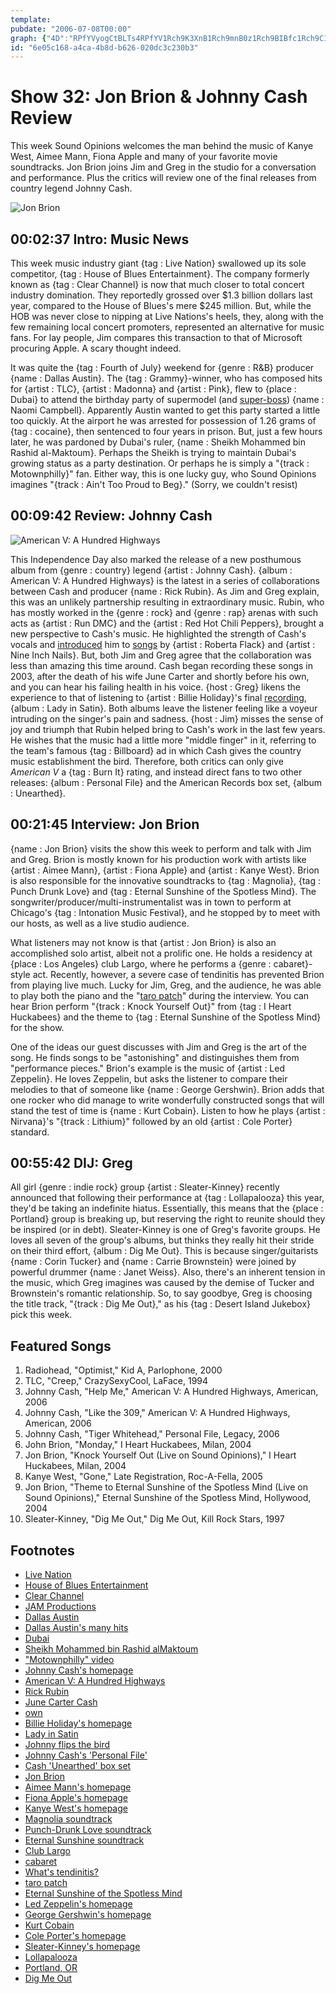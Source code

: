 ```yaml
---
template: 
pubdate: "2006-07-08T00:00"
graph: {"4D":"RPfYVyogCtBLTs4RPfYV1Rch9K3XnB1Rch9mnB0z1Rch9BIBfc1Rch9C14Aa1Rch9JbR1A1Rch9zfMZR1Rch9NixNp1Rch9M4sgl1Rch9lEGlMK3XnBzfMZRNixNpzfMZR","G6":"7q8hCBIoBTBIoBTqd6yVBIoBTylSc4gMit6qd6yV0ZKWnqd6yV0ZKWnqvgEq0ZKWnczF1A0ZKWnBMlTx0ZKWnBMefyBMlTxczF1ABMlTxqvgEqBMefyqvgEqBMefyczF1ABHm1GgMit6X6cfdgMit6","109":"IMIgWUQ0TEIMIgWbMrnBBAy8PIMIgWBFMpSIMIgWIMIgWyuxFyIMIgWr27qnBQU0LIMIgW5YZxHr27qn5YZxHuFfRS5YZxHO9iQh0m2qC5YZxH5YZxHuFQDm5YZxHFjl4l5YZxHo1D6B0m2qCuFQDmg8cEOue6j5Fjl4lue6j5Fjl4lg8cEO","2KU":"BMIV1gJIVWgJIVWkK345gJIVWryPQ03p7oDgJIVW1muRrgJIVWO77qNgJIVWgJIVWqNBnL1muRruLXpX1muRr3p7oD"}
id: "6e05c168-a4ca-4b8d-b626-020dc3c230b3"
---
```






# Show 32: Jon Brion & Johnny Cash Review

This week Sound Opinions welcomes the man behind the music of Kanye West, Aimee Mann, Fiona Apple and many of your favorite movie soundtracks. Jon Brion joins Jim and Greg in the studio for a conversation and performance. Plus the critics will review one of the final releases from country legend Johnny Cash.

![Jon Brion](https://static.soundopinions.org/images/2006/jonbrion1.jpg)



## 00:02:37 Intro: Music News

This week music industry giant {tag : Live Nation} swallowed up its sole competitor, {tag : House of Blues Entertainment}. The company formerly known as {tag : Clear Channel} is now that much closer to total concert industry domination. They reportedly grossed over $1.3 billion dollars last year, compared to the House of Blues's mere $245 million. But, while the HOB was never close to nipping at Live Nations's heels, they, along with the few remaining local concert promoters, represented an alternative for music fans. For lay people, Jim compares this transaction to that of Microsoft procuring Apple. A scary thought indeed.

It was quite the {tag : Fourth of July} weekend for {genre : R&B} producer {name : Dallas Austin}. The {tag : Grammy}-winner, who has composed hits for {artist : TLC}, {artist : Madonna} and {artist : Pink}, flew to {place : Dubai} to attend the birthday party of supermodel (and [super-boss](http://www.people.com/people/article/0,,1178538,00.html)) {name : Naomi Campbell}. Apparently Austin wanted to get this party started a little too quickly. At the airport he was arrested for possession of 1.26 grams of {tag : cocaine}, then sentenced to four years in prison. But, just a few hours later, he was pardoned by Dubai's ruler, {name : Sheikh Mohammed bin Rashid al-Maktoum}. Perhaps the Sheikh is trying to maintain Dubai's growing status as a party destination. Or perhaps he is simply a "{track : Motownphilly}" fan. Either way, this is one lucky guy, who Sound Opinions imagines "{track : Ain't Too Proud to Beg}." (Sorry, we couldn't resist)



## 00:09:42 Review: Johnny Cash

![American V: A Hundred Highways](https://static.soundopinions.org/assets/32/G60.jpg)

This Independence Day also marked the release of a new posthumous album from {genre : country} legend {artist : Johnny Cash}. {album : American V: A Hundred Highways} is the latest in a series of collaborations between Cash and producer {name : Rick Rubin}. As Jim and Greg explain, this was an unlikely partnership resulting in extraordinary music. Rubin, who has mostly worked in the {genre : rock} and {genre : rap} arenas with such acts as {artist : Run DMC} and the {artist : Red Hot Chili Peppers}, brought a new perspective to Cash's music. He highlighted the strength of Cash's vocals and [introduced](http://www.metrolyrics.com/the-first-time-ever-i-saw-your-face-lyrics-roberta-flack.html) him to [songs](http://www.azlyrics.com/lyrics/nineinchnails/hurt.html) by {artist : Roberta Flack} and {artist : Nine Inch Nails}. But, both Jim and Greg agree that the collaboration was less than amazing this time around. Cash began recording these songs in 2003, after the death of his wife June Carter and shortly before his own, and you can hear his failing health in his voice. {host : Greg} likens the experience to that of listening to {artist : Billie Holiday}'s final [recording](https://www.youtube.com/watch?v=UCsxqDq6B04), {album : Lady in Satin}. Both albums leave the listener feeling like a voyeur intruding on the singer's pain and sadness. {host : Jim} misses the sense of joy and triumph that Rubin helped bring to Cash's work in the last few years. He wishes that the music had a little more "middle finger" in it, referring to the team's famous {tag : Billboard} ad in which Cash gives the country music establishment the bird. Therefore, both critics can only give *American V* a {tag : Burn It} rating, and instead direct fans to two other releases: {album : Personal File} and the American Records box set, {album : Unearthed}.



## 00:21:45 Interview: Jon Brion

{name : Jon Brion} visits the show this week to perform and talk with Jim and Greg. Brion is mostly known for his production work with artists like {artist : Aimee Mann}, {artist : Fiona Apple} and {artist : Kanye West}. Brion is also responsible for the innovative soundtracks to {tag : Magnolia}, {tag : Punch Drunk Love} and {tag : Eternal Sunshine of the Spotless Mind}. The songwriter/producer/multi-instrumentalist was in town to perform at Chicago's {tag : Intonation Music Festival}, and he stopped by to meet with our hosts, as well as a live studio audience.

What listeners may not know is that {artist : Jon Brion} is also an accomplished solo artist, albeit not a prolific one. He holds a residency at {place : Los Angeles} club Largo, where he performs a {genre : cabaret}-style act. Recently, however, a severe case of tendinitis has prevented Brion from playing live much. Lucky for Jim, Greg, and the audience, he was able to play both the piano and the "[taro patch](http://www.taropatch.net/)" during the interview. You can hear Brion perform "{track : Knock Yourself Out}" from {tag : I Heart Huckabees} and the theme to {tag : Eternal Sunshine of the Spotless Mind} for the show.

One of the ideas our guest discusses with Jim and Greg is the art of the song. He finds songs to be "astonishing" and distinguishes them from "performance pieces." Brion's example is the music of {artist : Led Zeppelin}. He loves Zeppelin, but asks the listener to compare their melodies to that of someone like {name : George Gershwin}. Brion adds that one rocker who did manage to write wonderfully constructed songs that will stand the test of time is {name : Kurt Cobain}. Listen to how he plays {artist : Nirvana}'s "{track : Lithium}" followed by an old {artist : Cole Porter} standard.



## 00:55:42 DIJ: Greg

All girl {genre : indie rock} group {artist : Sleater-Kinney} recently announced that following their performance at {tag : Lollapalooza} this year, they'd be taking an indefinite hiatus. Essentially, this means that the {place : Portland} group is breaking up, but reserving the right to reunite should they be inspired (or in debt). Sleater-Kinney is one of Greg's favorite groups. He loves all seven of the group's albums, but thinks they really hit their stride on their third effort, {album : Dig Me Out}. This is because singer/guitarists {name : Corin Tucker} and {name : Carrie Brownstein} were joined by powerful drummer {name : Janet Weiss}. Also, there's an inherent tension in the music, which Greg imagines was caused by the demise of Tucker and Brownstein's romantic relationship. So, to say goodbye, Greg is choosing the title track, "{track : Dig Me Out}," as his {tag : Desert Island Jukebox} pick this week.



## Featured Songs

1. Radiohead, "Optimist," Kid A, Parlophone, 2000
2. TLC, "Creep," CrazySexyCool, LaFace, 1994
3. Johnny Cash, "Help Me," American V: A Hundred Highways, American, 2006
4. Johnny Cash, "Like the 309," American V: A Hundred Highways, American, 2006
5. Johnny Cash, "Tiger Whitehead," Personal File, Legacy, 2006
6. John Brion, "Monday," I Heart Huckabees, Milan, 2004
7. Jon Brion, "Knock Yourself Out (Live on Sound Opinions)," I Heart Huckabees, Milan, 2004
8. Kanye West, "Gone," Late Registration, Roc-A-Fella, 2005
9. Jon Brion, "Theme to Eternal Sunshine of the Spotless Mind (Live on Sound Opinions)," Eternal Sunshine of the Spotless Mind, Hollywood, 2004
10. Sleater-Kinney, "Dig Me Out," Dig Me Out, Kill Rock Stars, 1997



## Footnotes

- [Live Nation](http://www.livenation.com/)
- [House of Blues Entertainment](http://www.hob.com/)
- [Clear Channel](http://www.clearchannel.com/)
- [JAM Productions](http://jamusa.com/)
- [Dallas Austin](http://www.allmusic.com/artist/dallas-austin-mn0000953267)
- [Dallas Austin's many hits](http://en.wikipedia.org/wiki/List_of_songs_produced_by_Dallas_Austin)
- [Dubai](http://www.definitelydubai.com/)
- [Sheikh Mohammed bin Rashid alMaktoum](http://www.sheikhmohammed.co.ae/vgn-ext-templating/v/index.jsp?vgnextoid=630d0cb40c7bd210VgnVCM1000004d64a8c0RCRD&appInstanceName=default)
- ["Motownphilly" video](https://www.youtube.com/watch?v=OHzkICG47LU)
- [Johnny Cash's homepage](http://www.johnnycash.com/)
- [American V: A Hundred Highways](http://www.metacritic.com/music/artists/cashjohnny/americanv?q=american%20v)
- [Rick Rubin](http://en.wikipedia.org/wiki/Rick_Rubin)
- [June Carter Cash](http://www.allmusic.com/artist/june-carter-cash-mn0000838300)
- [own](http://edition.cnn.com/2003/SHOWBIZ/Music/09/12/cash.obit/)
- [Billie Holiday's homepage](http://www.billieholiday.com/)
- [Lady in Satin](http://www.amazon.com/gp/product/B000002AH9/002-9278548-2607266?v=glance&n=5174)
- [Johnny flips the bird](https://s-media-cache-ec0.pinimg.com/736x/bc/6b/be/bc6bbe16f0628aaca4a6d8e47aad1cf9.jpg)
- [Johnny Cash's 'Personal File'](http://www.amazon.com/gp/product/B000F6YW08/ref=pd_ecc_rvi_4/002-9278548-2607266?ie=UTF8)
- [Cash 'Unearthed' box set](http://www.amazon.com/gp/product/B0000TLA9Q/ref=pd_sim_m_8/002-9278548-2607266?%5Fencoding=UTF8&v=glance&n=5174)
- [Jon Brion](http://www.allmusic.com/artist/jon-brion-mn0000257160)
- [Aimee Mann's homepage](http://www.aimeemann.com/)
- [Fiona Apple's homepage](http://www.fiona-apple.com/)
- [Kanye West's homepage](http://www.kanyewest.com/)
- [Magnolia soundtrack](http://www.soundtrack.net/soundtracks/database/?id=2296)
- [Punch-Drunk Love soundtrack](http://www.imdb.com/title/tt0272338/soundtrack)
- [Eternal Sunshine soundtrack](http://www.amazon.com/gp/product/B0001IXU1W/002-9278548-2607266?v=glance&n=5174)
- [Club Largo](http://www.largo-la.com/largohome.html)
- [cabaret](http://en.wikipedia.org/wiki/Cabaret)
- [What's tendinitis?](http://www.mayoclinic.com/health/tendinitis/DS00153)
- [taro patch](http://www.taropatch.net/)
- [Eternal Sunshine of the Spotless Mind](http://www.imdb.com/title/tt0338013/)
- [Led Zeppelin's homepage](http://www.led-zeppelin.com/)
- [George Gershwin's homepage](http://www.gershwin.com/)
- [Kurt Cobain](http://www.allmusic.com/artist/kurt-cobain-mn0000095243)
- [Cole Porter's homepage](http://www.coleporter.org/)
- [Sleater-Kinney's homepage](http://www.sleater-kinney.com/)
- [Lollapalooza](http://www.lollapalooza.com/)
- [Portland, OR](http://www.portlandonline.com/)
- [Dig Me Out](http://www.allmusic.com/cg/amg.dll?p=amg&token=ADFEAEE47C19DC4FA87520D69D3D4DC7FA7FFB07D063FD831F29461BDFBA3C54DD5F26B904A595CAAEFC6AB679AFF962A2500DDAC0EC53ECBC1B&sql=10:2p7uak5khm3v)